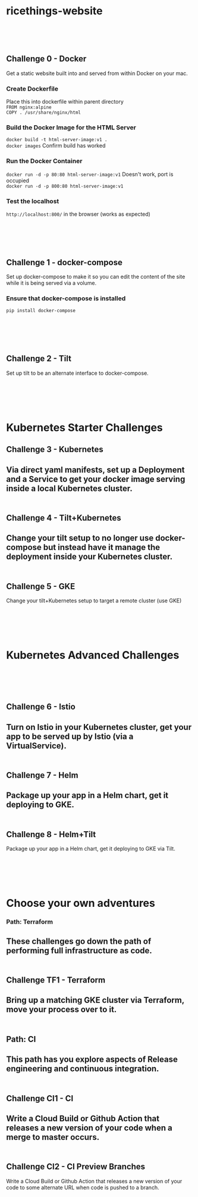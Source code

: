 # ricethings-website
<br><br><br>

## Challenge 0 - Docker
Get a static website built into and served from within Docker on your mac.

### Create Dockerfile

Place this into dockerfile within parent directory<br>
`FROM nginx:alpine` <br>
`COPY . /usr/share/nginx/html`


### Build the Docker Image for the HTML Server

`docker build -t html-server-image:v1 .`<br>
`docker images` <t> Confirm build has worked

### Run the Docker Container

`docker run -d -p 80:80 html-server-image:v1` Doesn't work, port is occupied<br>
`docker run -d -p 800:80 html-server-image:v1`


### Test the localhost

`http://localhost:800/` in the browser (works as expected)

<br><br>
---
## Challenge 1 - docker-compose
Set up docker-compose to make it so you can edit the content of the site while it is being served
via a volume.

### Ensure that docker-compose is installed

`pip install docker-compose`


<br><br>
---
## Challenge 2 - Tilt
Set up tilt to be an alternate interface to docker-compose.

<br><br><br><br>
# Kubernetes Starter Challenges

## Challenge 3 - Kubernetes
Via direct yaml manifests, set up a Deployment and a Service to get your docker image serving inside
a local Kubernetes cluster.
<br><br>
---
## Challenge 4 - Tilt+Kubernetes
Change your tilt setup to no longer use docker-compose but instead have it manage the deployment
inside your Kubernetes cluster.
<br><br>
---
## Challenge 5 - GKE
Change your tilt+Kubernetes setup to target a remote cluster (use GKE)


<br><br><br><br>
# Kubernetes Advanced Challenges
<br><br>
---
## Challenge 6 - Istio
Turn on Istio in your Kubernetes cluster, get your app to be served up by Istio (via a VirtualService).
<br><br>
---
## Challenge 7 - Helm
Package up your app in a Helm chart, get it deploying to GKE.
<br><br>
---
## Challenge 8 - Helm+Tilt
Package up your app in a Helm chart, get it deploying to GKE via Tilt.


<br><br><br><br>
# Choose your own adventures

### Path: Terraform
These challenges go down the path of performing full infrastructure as code.
<br><br>
---
## Challenge TF1 - Terraform
Bring up a matching GKE cluster via Terraform, move your process over to it.
<br><br>
---
## Path: CI
This path has you explore aspects of Release engineering and continuous integration.
<br><br>
---
## Challenge CI1 - CI
Write a Cloud Build or Github Action that releases a new version of your code when a merge to master occurs.
<br><br>
---
## Challenge CI2 - CI Preview Branches
Write a Cloud Build or Github Action that releases a new version of your code to some alternate URL when code is pushed to a branch.

